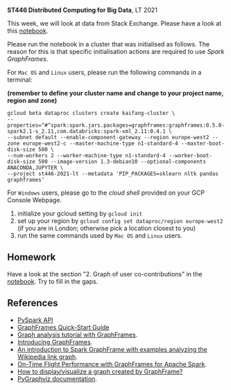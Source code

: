 **ST446 Distributed Computing for Big Data**, LT 2021

This week, we will look at data from Stack Exchange. Please have a look at this [notebook](ExploreStackexchangeData.ipynb).

Please run the notebook in a cluster that was initialised as follows. The reason for this is that specific initialisation actions are required to use *Spark GraphFrames*.

For `Mac OS` and `Linux` users, please run the following commands in a terminal:

**(remember to define your cluster name and change to your project name, region and zone)**

```
gcloud beta dataproc clusters create kaifang-cluster \
--properties=^#^spark:spark.jars.packages=graphframes:graphframes:0.5.0-spark2.1-s_2.11,com.databricks:spark-xml_2.11:0.4.1 \
--subnet default --enable-component-gateway --region europe-west2 --zone europe-west2-c --master-machine-type n1-standard-4 --master-boot-disk-size 500 \
--num-workers 2 --worker-machine-type n1-standard-4 --worker-boot-disk-size 500 --image-version 1.3-debian10 --optional-components ANACONDA,JUPYTER \
--project st446-2021-lt --metadata 'PIP_PACKAGES=sklearn nltk pandas graphframes'
```

For `Windows` users, please go to the *cloud shell* provided on your GCP Console Webpage.

1. initialize your gcloud setting by `gcloud init`
2. set up your region by `gcloud config set dataproc/region europe-west2` (if you are in London; otherwise pick a location closest to you)
3. run the same commands used by `Mac OS` and `Linux` users.

## Homework

Have a look at the section "2. Graph of user co-contributions" in the [notebook](ExploreStackexchangeData.ipynb). Try to fill in the gaps.

## References

* [PySpark API](https://spark.apache.org/docs/latest/api/python/index.html)
* [GraphFrames Quick-Start Guide](https://graphframes.github.io/graphframes/docs/_site/quick-start.html)
* [Graph analysis tutorial with GraphFrames](https://docs.databricks.com/spark/latest/graph-analysis/graphframes/graph-analysis-tutorial.html).
* [Introducing GraphFrames](https://databricks.com/blog/2016/03/03/introducing-graphframes.html).
* [An introduction to Spark GraphFrame with examples analyzing the Wikipedia link graph](https://towardsdatascience.com/an-introduction-to-spark-graphframe-with-examples-analyzing-the-wikipedia-link-graph-67e58c20a107).
* [On-Time Flight Performance with GraphFrames for Apache Spark](https://databricks.com/blog/2016/03/16/on-time-flight-performance-with-graphframes-for-apache-spark.html).
* [How to display/visualize a graph created by GraphFrame?](https://stackoverflow.com/questions/54204062/how-to-display-visualize-a-graph-created-by-graphframe)
* [PyGraphviz documentation](https://pygraphviz.github.io/documentation/stable/index.html).


